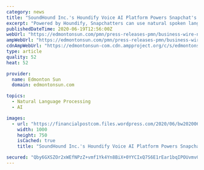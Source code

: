 ```yaml
---
category: news
title: "SoundHound Inc.'s Houndify Voice AI Platform Powers Snapchat's New Voice Scan Feature"
excerpt: "Powered by Houndify, Snapchatters can use natural spoken language to discover just the right Lens to enhance their faces and surroundingsLOS ANGELES — SoundHound Inc.Ⓡ, the leading innovator"
publishedDateTime: 2020-06-19T12:56:00Z
webUrl: "https://edmontonsun.com/pmn/press-releases-pmn/business-wire-news-releases-pmn/soundhound-inc-s-houndify-voice-ai-platform-powers-snapchats-new-voice-scan-feature/wcm/b494eb86-eb9c-4cca-b4b9-7bf9b4f99b5c"
ampWebUrl: "https://edmontonsun.com/pmn/press-releases-pmn/business-wire-news-releases-pmn/soundhound-inc-s-houndify-voice-ai-platform-powers-snapchats-new-voice-scan-feature/wcm/b494eb86-eb9c-4cca-b4b9-7bf9b4f99b5c/amp"
cdnAmpWebUrl: "https://edmontonsun-com.cdn.ampproject.org/c/s/edmontonsun.com/pmn/press-releases-pmn/business-wire-news-releases-pmn/soundhound-inc-s-houndify-voice-ai-platform-powers-snapchats-new-voice-scan-feature/wcm/b494eb86-eb9c-4cca-b4b9-7bf9b4f99b5c/amp"
type: article
quality: 52
heat: 52

provider:
  name: Edmonton Sun
  domain: edmontonsun.com

topics:
  - Natural Language Processing
  - AI

images:
  - url: "https://financialpostcom.files.wordpress.com/2020/06/bw20200611005303_snapchat-houndify-partnership.jpeg"
    width: 1000
    height: 750
    isCached: true
    title: "SoundHound Inc.'s Houndify Voice AI Platform Powers Snapchat's New Voice Scan Feature"

secured: "Qby6GXSZOr2xWEfNPzZ+vmf1Yk4Yn8BiX+0YYCIxQ7S6E1rEar1bqIPOUvmvGumuijSnNOrLNn1F7Go7Wm5jTXs5gHcRYFjzcHDu3oAddArPGasz1S8SdWLJSKUclVYpXU2w2zcZ4j8DkAKWPSr76okRhVkxzH92l9lZPuI8sWf5AGbsTgSKA76IuAMLV1FHTvYfa6nP1tuGxmrj8KQgNC8cSvh/24XeVtE4j4+oTVRXBi3Uw1qkHtzCCU8peGGt9+uj7zKwfjtdjOq2g5HnFaLp3iVDXoR59/mu/vbTyI3lnK0mJ6xestbJJiDwRQXPwziG1UR5SEnjXzhFajknXA==;JVpu1IlNoQ2zqZLL4Z2ExQ=="
---
```


